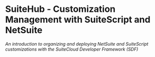# SuiteHub - Customization Management with SuiteScript and NetSuite

*An introduction to organizing and deploying NetSuite and SuiteScript
customizations with the SuiteCloud Developer Framework (SDF)*
